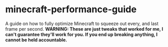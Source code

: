 # minecraft-performance-guide
A guide on how to fully optimize Minecraft to squeeze out every, and last frame per second.
**WARNING: These are just tweaks that worked for me, I can't guarantee they'll work for you. If you end up breaking anything, I cannot be held accountable.**
